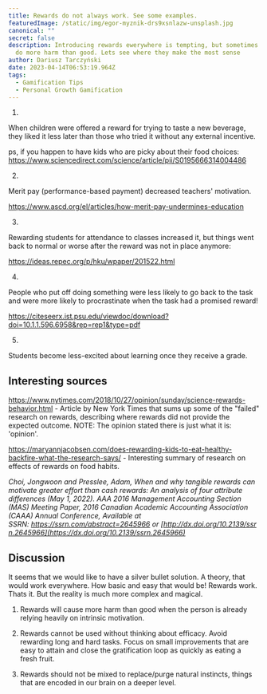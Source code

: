 ```yaml
---
title: Rewards do not always work. See some examples.
featuredImage: /static/img/egor-myznik-drs9xsnlazw-unsplash.jpg
canonical: ""
secret: false
description: Introducing rewards ewerywhere is tempting, but sometimes they may
  do more harm than good. Lets see where they make the most sense
author: Dariusz Tarczyński
date: 2023-04-14T06:53:19.964Z
tags:
  - Gamification Tips
  - Personal Growth Gamification
---
```

1. 

When children were offered a reward for trying to taste a new beverage, they liked it less later than those who tried it without any external incentive.

ps, if you happen to have kids who are picky about their food choices: https://www.sciencedirect.com/science/article/pii/S0195666314004486

2.

Merit pay (performance-based payment) decreased teachers' motivation.

https://www.ascd.org/el/articles/how-merit-pay-undermines-education

3.

Rewarding students for attendance to classes increased it, but things went back to normal or worse after the reward was not in place anymore:

https://ideas.repec.org/p/hku/wpaper/201522.html

4.

People who put off doing something were less likely to go back to the task and were more likely to procrastinate when the task had a promised reward!

https://citeseerx.ist.psu.edu/viewdoc/download?doi=10.1.1.596.6958&rep=rep1&type=pdf

5.

Students become less-excited about learning once they receive a grade.



## Interesting sources

https://www.nytimes.com/2018/10/27/opinion/sunday/science-rewards-behavior.html - Article by New York Times that sums up some of the "failed" research on rewards, describing where rewards did not provide the expected outcome. NOTE: The opinion stated there is just what it is: 'opinion'.

https://maryannjacobsen.com/does-rewarding-kids-to-eat-healthy-backfire-what-the-research-says/ - Interesting summary of research on effects of rewards on food habits.

*Choi, Jongwoon and Presslee, Adam, When and why tangible rewards can motivate greater effort than cash rewards: An analysis of four attribute differences (May 1, 2022). AAA 2016 Management Accounting Section (MAS) Meeting Paper, 2016 Canadian Academic Accounting Association (CAAA) Annual Conference, Available at SSRN: <https://ssrn.com/abstract=2645966> or [http://dx.doi.org/10.2139/ssrn.2645966](https://dx.doi.org/10.2139/ssrn.2645966)*

## Discussion

It seems that we would like to have a silver bullet solution. A theory, that would work everywhere. How basic and easy that would be! Rewards work. Thats it. But the reality is much more complex and magical.

1. Rewards will cause more harm than good when the person is already relying heavily on intrinsic motivation.

2. Rewards cannot be used without thinking about efficacy. Avoid rewarding long and hard tasks. Focus on small improvements that are easy to attain and close the gratification loop as quickly as eating a fresh fruit.

3. Rewards should not be mixed to replace/purge natural instincts, things that are encoded in our brain on a deeper level.